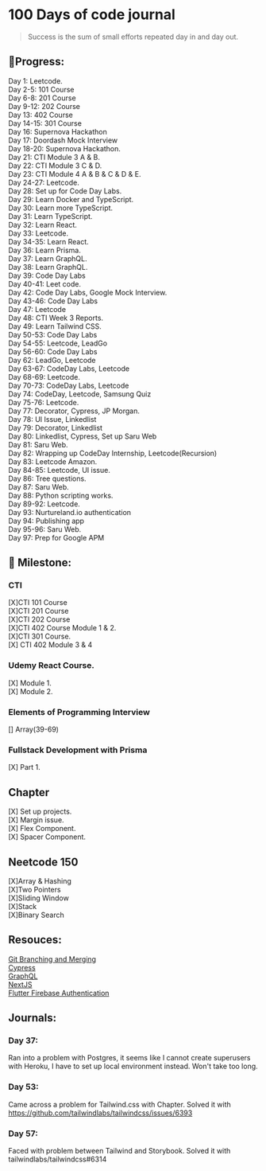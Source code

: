 # 100 Days of code journal 

> Success is the sum of small efforts repeated day in and day out.


## 🏃Progress:  
Day 1: Leetcode.  
Day 2-5: 101 Course  
Day 6-8: 201 Course  
Day 9-12: 202 Course  
Day 13: 402 Course  
Day 14-15: 301 Course  
Day 16: Supernova Hackathon  
Day 17: Doordash Mock Interview  
Day 18-20: Supernova Hackathon.  
Day 21: CTI Module 3 A & B.  
Day 22: CTI Module 3 C & D.  
Day 23: CTI Module 4 A & B & C & D & E.  
Day 24-27: Leetcode.  
Day 28: Set up for Code Day Labs.  
Day 29: Learn Docker and TypeScript.  
Day 30: Learn more TypeScript.   
Day 31: Learn TypeScript.  
Day 32: Learn React.  
Day 33: Leetcode.  
Day 34-35: Learn React.  
Day 36: Learn Prisma.  
Day 37: Learn GraphQL.  
Day 38: Learn GraphQL.  
Day 39: Code Day Labs  
Day 40-41: Leet code.   
Day 42: Code Day Labs, Google Mock Interview.  
Day 43-46: Code Day Labs   
Day 47: Leetcode   
Day 48: CTI Week 3 Reports.  
Day 49: Learn Tailwind CSS.  
Day 50-53: Code Day Labs   
Day 54-55: Leetcode, LeadGo   
Day 56-60: Code Day Labs  
Day 62: LeadGo, Leetcode  
Day 63-67: CodeDay Labs, Leetcode   
Day 68-69: Leetcode.   
Day 70-73: CodeDay Labs, Leetcode  
Day 74: CodeDay, Leetcode, Samsung Quiz  
Day 75-76: Leetcode.  
Day 77: Decorator, Cypress, JP Morgan.  
Day 78: UI Issue, Linkedlist   
Day 79: Decorator, Linkedlist   
Day 80: Linkedlist, Cypress, Set up Saru Web  
Day 81: Saru Web.  
Day 82: Wrapping up CodeDay Internship, Leetcode(Recursion)   
Day 83: Leetcode Amazon.  
Day 84-85: Leetcode, UI issue.  
Day 86: Tree questions.   
Day 87: Saru Web.  
Day 88: Python scripting works.  
Day 89-92: Leetcode.   
Day 93: Nurtureland.io authentication   
Day 94: Publishing app   
Day 95-96: Saru Web.  
Day 97: Prep for Google APM



## 🎯 Milestone:  
### CTI 
[X]CTI 101 Course  
[X]CTI 201 Course  
[X]CTI 202 Course  
[X]CTI 402 Course Module 1 & 2.   
[X]CTI 301 Course.  
[X] CTI 402 Module 3 & 4  

### Udemy React Course.  
[X] Module 1.  
[X] Module 2.  


### Elements of Programming Interview
[] Array(39-69)

### Fullstack Development with Prisma
[X] Part 1.  

## Chapter
[X] Set up projects.  
[X] Margin issue.      
[X] Flex Component.  
[X] Spacer Component.  

## Neetcode 150
[X]Array & Hashing    
[X]Two Pointers    
[X]Sliding Window  
[X]Stack  
[X]Binary Search

## Resouces:
[Git Branching and Merging](https://git-scm.com/book/en/v2/Git-Branching-Basic-Branching-and-Merging)  
[Cypress](https://learn.cypress.io/)  
[GraphQL](https://www.apollographql.com/tutorials/fullstack-quickstart/)  
[NextJS](https://egghead.io/courses/fundamental-next-js-api-and-patterns-a6a7509f)   
[Flutter Firebase Authentication](https://www.youtube.com/watch?v=1k-gITZA9CI)


## Journals:

### Day 37:
Ran into a problem with Postgres, it seems like I cannot create superusers with Heroku, I have to set up local environment instead. Won't take too long.   

### Day 53:
Came across a problem for Tailwind.css with Chapter. Solved it with https://github.com/tailwindlabs/tailwindcss/issues/6393

### Day 57:
Faced with problem between Tailwind and Storybook. Solved it with 
tailwindlabs/tailwindcss#6314
